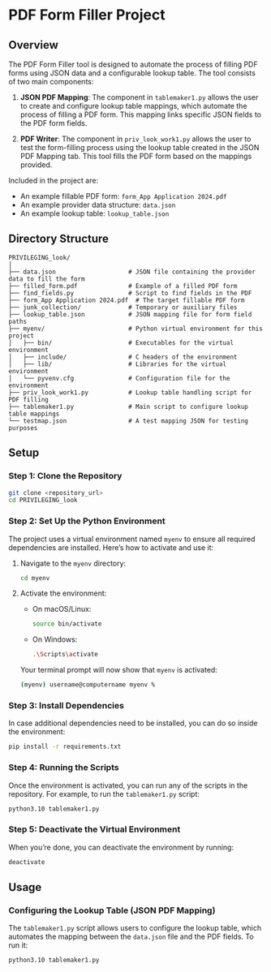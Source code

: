 # PDF Form Filler Project

## Overview

The PDF Form Filler tool is designed to automate the process of filling PDF forms using JSON data and a configurable lookup table. The tool consists of two main components:

1. **JSON PDF Mapping**: The component in `tablemaker1.py` allows the user to create and configure lookup table mappings, which automate the process of filling a PDF form. This mapping links specific JSON fields to the PDF form fields.

2. **PDF Writer**: The component in `priv_look_work1.py` allows the user to test the form-filling process using the lookup table created in the JSON PDF Mapping tab. This tool fills the PDF form based on the mappings provided.

Included in the project are:
- An example fillable PDF form: `form_App Application 2024.pdf`
- An example provider data structure: `data.json`
- An example lookup table: `lookup_table.json`

## Directory Structure
```plaintext
PRIVILEGING_look/
│
├── data.json                    # JSON file containing the provider data to fill the form
├── filled_form.pdf              # Example of a filled PDF form
├── find_fields.py               # Script to find fields in the PDF
├── form_App Application 2024.pdf  # The target fillable PDF form
├── junk_collection/             # Temporary or auxiliary files
├── lookup_table.json            # JSON mapping file for form field paths
├── myenv/                       # Python virtual environment for this project
│   ├── bin/                     # Executables for the virtual environment
│   ├── include/                 # C headers of the environment
│   ├── lib/                     # Libraries for the virtual environment
│   └── pyvenv.cfg               # Configuration file for the environment
├── priv_look_work1.py           # Lookup table handling script for PDF filling
├── tablemaker1.py               # Main script to configure lookup table mappings
└── testmap.json                 # A test mapping JSON for testing purposes
```

## Setup

### Step 1: Clone the Repository

```bash
git clone <repository_url>
cd PRIVILEGING_look
```

### Step 2: Set Up the Python Environment

The project uses a virtual environment named `myenv` to ensure all required dependencies are installed. Here’s how to activate and use it:

1. Navigate to the `myenv` directory:

   ```bash
   cd myenv
   ```

2. Activate the environment:

   - On macOS/Linux:

     ```bash
     source bin/activate
     ```

   - On Windows:

     ```bash
     .\Scripts\activate
     ```

   Your terminal prompt will now show that `myenv` is activated:

   ```bash
   (myenv) username@computername myenv %
   ```

### Step 3: Install Dependencies

In case additional dependencies need to be installed, you can do so inside the environment:

```bash
pip install -r requirements.txt
```

### Step 4: Running the Scripts

Once the environment is activated, you can run any of the scripts in the repository. For example, to run the `tablemaker1.py` script:

```bash
python3.10 tablemaker1.py
```

### Step 5: Deactivate the Virtual Environment

When you’re done, you can deactivate the environment by running:

```bash
deactivate
```

## Usage

### Configuring the Lookup Table (JSON PDF Mapping)

The `tablemaker1.py` script allows users to configure the lookup table, which automates the mapping between the `data.json` file and the PDF fields. To run it:

```bash
python3.10 tablemaker1.py
```

